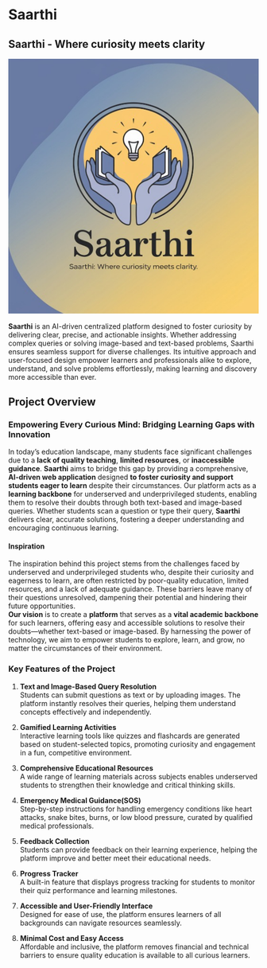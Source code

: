 # Saarthi
## Saarthi - Where curiosity meets clarity
![logo](Logo_Saarthi.jpeg)

**Saarthi** is an AI-driven centralized platform designed to foster curiosity by delivering clear, precise, and actionable insights. Whether addressing complex queries or solving image-based and text-based problems, Saarthi ensures seamless support for diverse challenges. Its intuitive approach and user-focused design empower learners and professionals alike to explore, understand, and solve problems effortlessly, making learning and discovery more accessible than ever.

## **Project Overview**

### **Empowering Every Curious Mind: Bridging Learning Gaps with Innovation**
In today’s education landscape, many students face significant challenges due to a **lack of quality teaching**, **limited resources**, or **inaccessible guidance**. **Saarthi** aims to bridge this gap by providing a comprehensive, **AI-driven web application** designed **to foster curiosity and support students eager to learn** despite their circumstances.
Our platform acts as a **learning backbone** for underserved and underprivileged students, enabling them to resolve their doubts through both text-based and image-based queries. Whether students scan a question or type their query, **Saarthi** delivers clear, accurate solutions, fostering a deeper understanding and encouraging continuous learning.

#### **Inspiration**
The inspiration behind this project stems from the challenges faced by underserved and underprivileged students who, despite their curiosity and eagerness to learn, are often restricted by poor-quality education, limited resources, and a lack of adequate guidance. These barriers leave many of their questions unresolved, dampening their potential and hindering their future opportunities.  
**Our vision** is to create a **platform** that serves as a **vital academic backbone** for such learners, offering easy and accessible solutions to resolve their doubts—whether text-based or image-based. By harnessing the power of technology, we aim to empower students to explore, learn, and grow, no matter the circumstances of their environment.

### **Key Features of the Project**  

1. **Text and Image-Based Query Resolution**  
   Students can submit questions as text or by uploading images. The platform instantly resolves their queries, helping them understand concepts effectively and independently.

2. **Gamified Learning Activities**  
   Interactive learning tools like quizzes and flashcards are generated based on student-selected topics, promoting curiosity and engagement in a fun, competitive environment.

3. **Comprehensive Educational Resources**  
   A wide range of learning materials across subjects enables underserved students to strengthen their knowledge and critical thinking skills.

4. **Emergency Medical Guidance(SOS)**  
   Step-by-step instructions for handling emergency conditions like heart attacks, snake bites, burns, or low blood pressure, curated by qualified medical professionals.

5. **Feedback Collection**  
   Students can provide feedback on their learning experience, helping the platform improve and better meet their educational needs.

6. **Progress Tracker**  
   A built-in feature that displays progress tracking for students to monitor their quiz performance and learning milestones.

7. **Accessible and User-Friendly Interface**  
   Designed for ease of use, the platform ensures learners of all backgrounds can navigate resources seamlessly.

8. **Minimal Cost and Easy Access**  
   Affordable and inclusive, the platform removes financial and technical barriers to ensure quality education is available to all curious learners.

